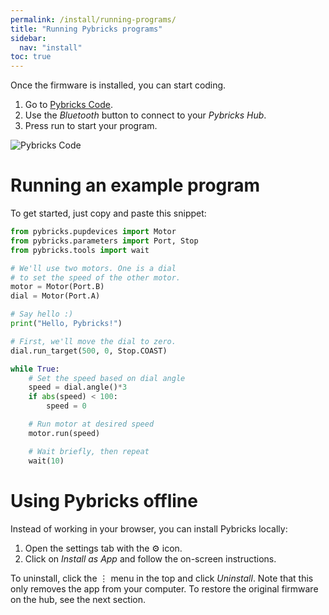 ```yaml
---
permalink: /install/running-programs/
title: "Running Pybricks programs"
sidebar:
  nav: "install"
toc: true
---
```


Once the firmware is installed, you can start coding.

1. Go to [Pybricks Code](http://code.pybricks.com/).
2. Use the *Bluetooth* button to connect to your *Pybricks Hub*.
3. Press run to start your program. 

![Pybricks Code](https://docs.pybricks.com/en/latest/_images/pybrickscode.png)

# Running an example program

To get started, just copy and paste this snippet:

```python
from pybricks.pupdevices import Motor
from pybricks.parameters import Port, Stop
from pybricks.tools import wait

# We'll use two motors. One is a dial
# to set the speed of the other motor.
motor = Motor(Port.B)
dial = Motor(Port.A)

# Say hello :)
print("Hello, Pybricks!")

# First, we'll move the dial to zero.
dial.run_target(500, 0, Stop.COAST)

while True:
    # Set the speed based on dial angle
    speed = dial.angle()*3
    if abs(speed) < 100:
        speed = 0

    # Run motor at desired speed
    motor.run(speed)

    # Wait briefly, then repeat
    wait(10)
```


# Using Pybricks offline

Instead of working in your browser, you can install Pybricks locally:

1. Open the settings tab with the ⚙ icon.
2. Click on *Install as App* and follow the on-screen instructions.

To uninstall, click the ⋮ menu in the top and
click *Uninstall*. Note that this only removes the app from your computer.
To restore the original firmware on the hub, see the next section.
